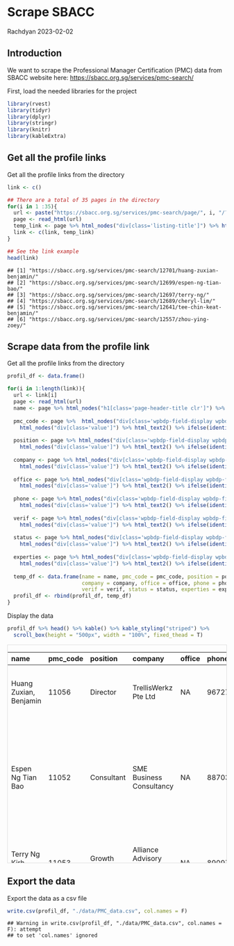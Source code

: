Scrape SBACC
================
Rachdyan
2023-02-02

## Introduction

We want to scrape the Professional Manager Certification (PMC) data from
SBACC website here: <https://sbacc.org.sg/services/pmc-search/>

First, load the needed libraries for the project

``` r
library(rvest)
library(tidyr)
library(dplyr)
library(stringr)
library(knitr)
library(kableExtra)
```

## Get all the profile links

Get all the profile links from the directory

``` r
link <- c()

## There are a total of 35 pages in the directory
for(i in 1 :35){
  url <- paste("https://sbacc.org.sg/services/pmc-search/page/", i, "/?wpbdp_view=search&dosrch=1&listingfields%5B11%5D&listingfields%5B1%5D", sep = "")
  page <- read_html(url)
  temp_link <- page %>% html_nodes("div[class='listing-title']") %>% html_nodes("a") %>% html_attr("href")
  link <- c(link, temp_link)
}

## See the link example
head(link)
```

    ## [1] "https://sbacc.org.sg/services/pmc-search/12701/huang-zuxian-benjamin/" 
    ## [2] "https://sbacc.org.sg/services/pmc-search/12699/espen-ng-tian-bao/"     
    ## [3] "https://sbacc.org.sg/services/pmc-search/12697/terry-ng/"              
    ## [4] "https://sbacc.org.sg/services/pmc-search/12689/cheryl-lim/"            
    ## [5] "https://sbacc.org.sg/services/pmc-search/12641/tee-chin-keat-benjamin/"
    ## [6] "https://sbacc.org.sg/services/pmc-search/12557/zhou-ying-zoey/"

## Scrape data from the profile link

Get all the profile links from the directory

``` r
profil_df <- data.frame()

for(i in 1:length(link)){
  url <- link[i]
  page <- read_html(url)
  name <- page %>% html_nodes("h1[class='page-header-title clr']") %>%  html_text2()
  
  pmc_code <- page %>%  html_nodes("div[class='wpbdp-field-display wpbdp-field wpbdp-field-value field-display field-value wpbdp-field-pmc_code wpbdp-field-meta wpbdp-field-type-textfield wpbdp-field-association-meta  ']") %>% 
    html_nodes("div[class='value']") %>% html_text2() %>% ifelse(identical(., character(0)), NA, .)
  
  position <- page %>% html_nodes("div[class='wpbdp-field-display wpbdp-field wpbdp-field-value field-display field-value wpbdp-field-position wpbdp-field-meta wpbdp-field-type-textfield wpbdp-field-association-meta  ']") %>% 
    html_nodes("div[class='value']") %>% html_text2() %>% ifelse(identical(., character(0)), NA, .)
  
  company <- page %>% html_nodes("div[class='wpbdp-field-display wpbdp-field wpbdp-field-value field-display field-value wpbdp-field-company wpbdp-field-meta wpbdp-field-type-textarea wpbdp-field-association-meta  ']") %>% 
    html_nodes("div[class='value']") %>% html_text2() %>% ifelse(identical(., character(0)), NA, .)
  
  office <- page %>% html_nodes("div[class='wpbdp-field-display wpbdp-field wpbdp-field-value field-display field-value wpbdp-field-office wpbdp-field-meta wpbdp-field-type-textfield wpbdp-field-association-meta  ']") %>% 
    html_nodes("div[class='value']") %>% html_text2() %>% ifelse(identical(., character(0)), NA, .)
  
  phone <- page %>% html_nodes("div[class='wpbdp-field-display wpbdp-field wpbdp-field-value field-display field-value wpbdp-field-phone_number wpbdp-field-meta wpbdp-field-type-textfield wpbdp-field-association-meta  ']") %>% 
    html_nodes("div[class='value']") %>% html_text2() %>% ifelse(identical(., character(0)), NA, .)
  
  verif <- page %>% html_nodes("div[class='wpbdp-field-display wpbdp-field wpbdp-field-value field-display field-value wpbdp-field-pmc_verification wpbdp-field-meta wpbdp-field-type-radio wpbdp-field-association-meta  ']") %>% 
    html_nodes("div[class='value']") %>% html_text2() %>% ifelse(identical(., character(0)), NA, .)
  
  status <- page %>% html_nodes("div[class='wpbdp-field-display wpbdp-field wpbdp-field-value field-display field-value wpbdp-field-certification_status wpbdp-field-meta wpbdp-field-type-radio wpbdp-field-association-meta  ']") %>% 
    html_nodes("div[class='value']") %>% html_text2() %>% ifelse(identical(., character(0)), NA, .)
  
  experties <- page %>% html_nodes("div[class='wpbdp-field-display wpbdp-field wpbdp-field-value field-display field-value wpbdp-field-area_of_expertise wpbdp-field-meta wpbdp-field-type-textarea wpbdp-field-association-meta  ']") %>% 
    html_nodes("div[class='value']") %>% html_text2() %>% ifelse(identical(., character(0)), NA, .)
  
  temp_df <- data.frame(name = name, pmc_code = pmc_code, position = position, 
                        company = company, office = office, phone = phone, 
                        verif = verif, status = status, experties = experties)
  profil_df <- rbind(profil_df, temp_df)
}
```

Display the data

``` r
profil_df %>% head() %>% kable() %>% kable_styling("striped") %>%
  scroll_box(height = "500px", width = "100%", fixed_thead = T)
```

<div
style="border: 1px solid #ddd; padding: 0px; overflow-y: scroll; height:500px; overflow-x: scroll; width:100%; ">

<table class="table table-striped" style="margin-left: auto; margin-right: auto;">
<thead>
<tr>
<th style="text-align:left;position: sticky; top:0; background-color: #FFFFFF;">
name
</th>
<th style="text-align:left;position: sticky; top:0; background-color: #FFFFFF;">
pmc_code
</th>
<th style="text-align:left;position: sticky; top:0; background-color: #FFFFFF;">
position
</th>
<th style="text-align:left;position: sticky; top:0; background-color: #FFFFFF;">
company
</th>
<th style="text-align:left;position: sticky; top:0; background-color: #FFFFFF;">
office
</th>
<th style="text-align:left;position: sticky; top:0; background-color: #FFFFFF;">
phone
</th>
<th style="text-align:left;position: sticky; top:0; background-color: #FFFFFF;">
verif
</th>
<th style="text-align:left;position: sticky; top:0; background-color: #FFFFFF;">
status
</th>
<th style="text-align:left;position: sticky; top:0; background-color: #FFFFFF;">
experties
</th>
</tr>
</thead>
<tbody>
<tr>
<td style="text-align:left;">
Huang Zuxian, Benjamin
</td>
<td style="text-align:left;">
11056
</td>
<td style="text-align:left;">
Director
</td>
<td style="text-align:left;">
TrellisWerkz Pte Ltd
</td>
<td style="text-align:left;">
NA
</td>
<td style="text-align:left;">
96727159
</td>
<td style="text-align:left;">
VERIFIED
</td>
<td style="text-align:left;">
LIVE
</td>
<td style="text-align:left;">
Branding Digital Marketing Digital Transformation Marketing Sales Sales
Training Training & Development
</td>
</tr>
<tr>
<td style="text-align:left;">
Espen Ng Tian Bao
</td>
<td style="text-align:left;">
11052
</td>
<td style="text-align:left;">
Consultant
</td>
<td style="text-align:left;">
SME Business Consultancy
</td>
<td style="text-align:left;">
NA
</td>
<td style="text-align:left;">
88703371
</td>
<td style="text-align:left;">
VERIFIED
</td>
<td style="text-align:left;">
LIVE
</td>
<td style="text-align:left;">
Business Management Skills Business Planning Cybersecurity Data
Protection Digital Transformation Financial Management Human Resource
Management (HRM) Information Technology (IT) Management
</td>
</tr>
<tr>
<td style="text-align:left;">
Terry Ng Kirh Chien
</td>
<td style="text-align:left;">
11053
</td>
<td style="text-align:left;">
Growth Advisor
</td>
<td style="text-align:left;">
Alliance Advisory Private Limited
</td>
<td style="text-align:left;">
NA
</td>
<td style="text-align:left;">
89097790
</td>
<td style="text-align:left;">
VERIFIED
</td>
<td style="text-align:left;">
LIVE
</td>
<td style="text-align:left;">
Indonesia Market Specific Intelligence, Start-up & Business Turn-around
Strategies, Advisory Board Services
</td>
</tr>
<tr>
<td style="text-align:left;">
Cheryl Lim
</td>
<td style="text-align:left;">
11051
</td>
<td style="text-align:left;">
Partner
</td>
<td style="text-align:left;">
Deloitte Southeast Asia
</td>
<td style="text-align:left;">
NA
</td>
<td style="text-align:left;">
90121154
</td>
<td style="text-align:left;">
VERIFIED
</td>
<td style="text-align:left;">
LIVE
</td>
<td style="text-align:left;">
Risk Management
</td>
</tr>
<tr>
<td style="text-align:left;">
Tee Chin Keat, Benjamin
</td>
<td style="text-align:left;">
11054
</td>
<td style="text-align:left;">
Director
</td>
<td style="text-align:left;">
PwC
</td>
<td style="text-align:left;">
NA
</td>
<td style="text-align:left;">
84883782
</td>
<td style="text-align:left;">
VERIFIED
</td>
<td style="text-align:left;">
LIVE
</td>
<td style="text-align:left;">
Branding Budgeting & Cashflow Planning F&B Operations Family Business
Financial Management Training & Development Corporate Strategy, Business
Exit Strategy
</td>
</tr>
<tr>
<td style="text-align:left;">
Zhou Ying, Zoey
</td>
<td style="text-align:left;">
PMC-11050
</td>
<td style="text-align:left;">
CFO
</td>
<td style="text-align:left;">
PIF CAPITAL (S) PTE. LTD.
</td>
<td style="text-align:left;">
NA
</td>
<td style="text-align:left;">
91509761
</td>
<td style="text-align:left;">
VERIFIED
</td>
<td style="text-align:left;">
LIVE
</td>
<td style="text-align:left;">
Budgeting & Cashflow Planning Business Continuity Management (BCM)
Business Excellence Business Management Skills Business Planning Change
Management Change Valuations Cost Optimisation Employee Engagement
Environment and Sustainability Financial Management Human Capital
Management Human Resource Management (HRM) Human Resource Management
(HRM) Training Leadership Lean Management Management Training
Merger/Acquisition Negotiation Skills Organisation Development
Organisation Restructuring Performance Management Project Management
Risk Management Strategic Planning/Management Sustainability
Sustainability Impact Management & Measurement Training & Development
Wage Restructuring & Flexible Wage Systems Company Redomiciliation
</td>
</tr>
</tbody>
</table>

</div>

## Export the data

Export the data as a csv file

``` r
write.csv(profil_df, "./data/PMC_data.csv", col.names = F)
```

    ## Warning in write.csv(profil_df, "./data/PMC_data.csv", col.names = F): attempt
    ## to set 'col.names' ignored
